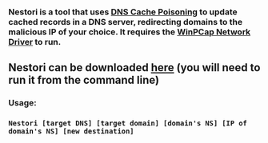 ### Nestori is a tool that uses [DNS Cache Poisoning](https://en.wikipedia.org/wiki/DNS_spoofing) to update cached records in a DNS server, redirecting domains to the malicious IP of your choice. It requires the [WinPCap Network Driver](https://www.winpcap.org/default.htm) to run.
## Nestori can be downloaded [here](https://github.com/jptr218/nestori/raw/main/nestori.exe) (you will need to run it from the command line)
### Usage:

### `Nestori [target DNS] [target domain] [domain's NS] [IP of domain's NS] [new destination]`
